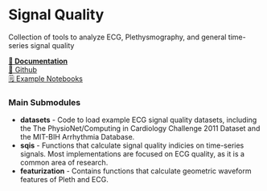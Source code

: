 # Signal Quality
Collection of tools to analyze ECG, Plethysmography, and general time-series signal quality

[**📘 Documentation**](https://chufangao.github.io/signal_quality/)  
[📁 Github](https://github.com/chufangao/signal_quality/)  
[🗒️ Example Notebooks](https://github.com/chufangao/signal_quality/tree/main/signal_quality/examples/)  

### Main Submodules
- **datasets** - Code to load example ECG signal quality datasets, including the The PhysioNet/Computing in Cardiology Challenge 2011 Dataset and the MIT-BIH Arrhythmia Database.
- **sqis** - Functions that calculate signal quality indicies on time-series signals. Most implementations are focused on ECG quality, as it is a common area of research.
- **featurization** - Contains functions that calculate geometric waveform features of Pleth and ECG.
